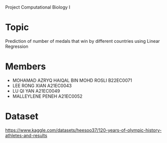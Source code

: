 Project Computational Biology I

# Topic
Prediction of number of medals that win by different countries using Linear Regression

# Members
- MOHAMAD AZRYQ HAIQAL BIN MOHD ROSLI B22EC0071
- LEE RONG XIAN A21EC0043
- LU QI YAN  A21EC0049
- MALLEYLENE PENEH A21EC0052

# Dataset
https://www.kaggle.com/datasets/heesoo37/120-years-of-olympic-history-athletes-and-results
